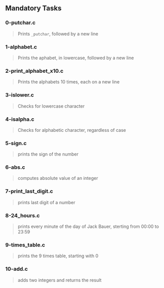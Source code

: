 ## Mandatory Tasks
### 0-putchar.c
> Prints `_putchar`, followed by a new line

### 1-alphabet.c
> Prints the aphabet, in lowercase, followed by a new line

### 2-print_alphabet_x10.c
> Prints the alphabets 10 times, each on a new line

### 3-islower.c
> Checks for lowercase character

### 4-isalpha.c
> Checks for alphabetic character, regardless of case

### 5-sign.c
> prints the sign of the number

### 6-abs.c
> computes absolute value of an integer

### 7-print_last_digit.c
> prints last digit of a number

### 8-24_hours.c
> prints every minute of the day of Jack Bauer, sterting from 00:00 to 23:59

### 9-times_table.c
> prints the 9 times table, starting with 0

### 10-add.c
> adds two integers and returns the result
